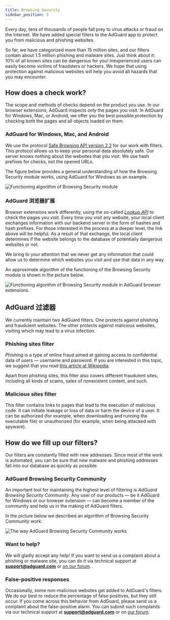 ```yaml
---
title: Browsing Security
sidebar_position: 3
---
```


Every day, tens of thousands of people fall prey to virus attacks or fraud on the Internet. We have added special filters to the AdGuard app to protect you from malicious and phishing websites.

So far, we have categorized more than 15 million sites, and our filters contain about 1.5 million phishing and malware sites. Just think about it: 10% of all known sites can be dangerous for you! Inexperienced users can easily become victims of fraudsters or hackers. We hope that using protection against malicious websites will help you avoid all hazards that you may encounter.

## How does a check work?

The scope and methods of checks depend on the product you use. In our browser extensions, AdGuard inspects only the pages you visit. In AdGuard for Windows, Mac, or Android, we offer you the best possible protection by checking both the pages and all objects loaded on them.

### AdGuard for Windows, Mac, and Android

We use the protocol [Safe Browsing API version 2.2](https://code.google.com/p/google-safe-browsing/wiki/Protocolv2Spec) for our work with filters. This protocol allows us to keep your personal data absolutely safe. Our server knows nothing about the websites that you visit. We use hash prefixes for checks, not the opened URLs.

The figure below provides a general understanding of how the Browsing Security module works, using AdGuard for Windows as an example.

![Functioning algorithm of Browsing Security module](https://cdn.adtidy.org/public/Adguard/En/Articles/safebrowsing_adguard_for_windows.png)

### AdGuard 浏览器扩展

Browser extensions work differently, using the so-called [_Lookup API_](https://github.com/AdguardTeam/AdguardForAndroid/issues/162#issue-115487668) to check the pages you visit. Every time you visit any website, your local client exchanges information with our backend server in the form of hashes and hash prefixes. For those interested in the process at a deeper level, the link above will be helpful. As a result of that exchange, the local client determines if the website belongs to the database of potentially dangerous websites or not.

We bring to your attention that we never get any information that could allow us to determine which websites you visit and use that data in any way.

An approximate algorithm of the functioning of the Browsing Security module is shown in the picture below.

![Functioning algorithm of Browsing Security module in AdGuard browser extensions.](https://cdn.adtidy.org/public/Adguard/En/Articles/safebrowsing_extension.png)

## AdGuard 过滤器

We currently maintain two AdGuard filters. One protects against phishing and fraudulent websites. The other protects against malicious websites, visiting which may lead to a virus infection.

### Phishing sites filter

_Phishing_ is a type of online fraud aimed at gaining access to confidential data of users — username and password. If you are interested in this topic, we suggest that you read [this article at Wikipedia](http://en.wikipedia.org/wiki/Phishing).

Apart from phishing sites, this filter also covers different fraudulent sites, including all kinds of scams, sales of nonexistent content, and such.

### Malicious sites filter

This filter contains links to pages that lead to the execution of malicious code. It can initiate leakage or loss of data or harm the device of a user. It can be authorized (for example, when downloading and running the executable file) or unauthorized (for example, when being attacked with spyware).

## How do we fill up our filters?

Our filters are constantly filled with new addresses. Since most of the work is automated, you can be sure that new malware and phishing addresses fall into our database as quickly as possible.

### AdGuard Browsing Security Community

An important tool for maintaining the highest level of filtering is _AdGuard Browsing Security Community_. Any user of our products — be it AdGuard for Windows or our browser extension — can become a member of the community and help us in the making of AdGuard filters.

In the picture below we described an algorithm of Browsing Security Community work:

![The way AdGuard Browsing Security Community works](https://cdn.adtidy.org/public/Adguard/En/Articles/browsing_security_community.png)

### Want to help?

We will gladly accept any help! If you want to send us a complaint about a phishing or malware site, you can do it via technical support at **support@adguard.com** or [on our forum](http://forum.adguard.com/).

### False-positive responses

Occasionally, some non-malicious websites get added to AdGuard's filters. We do our best to reduce the percentage of false positives, but they still occur. If you come across this behavior from AdGuard, please send us a complaint about the false-positive alarm. You can submit such complaints via our technical support at **support@adguard.com** or on [our forum](http://forum.adguard.com/).
